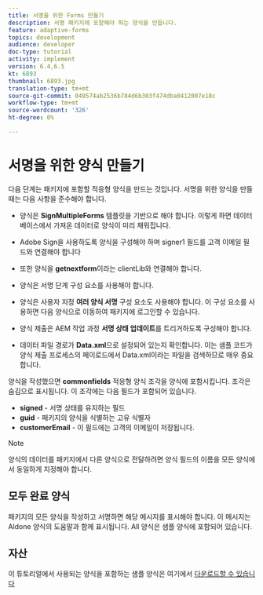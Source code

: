 ```yaml
---
title: 서명을 위한 Forms 만들기
description: 서명 패키지에 포함해야 하는 양식을 만듭니다.
feature: adaptive-forms
topics: development
audience: developer
doc-type: tutorial
activity: implement
version: 6.4,6.5
kt: 6893
thumbnail: 6893.jpg
translation-type: tm+mt
source-git-commit: 049574ab2536b784d6b303f474dba0412007e18c
workflow-type: tm+mt
source-wordcount: '326'
ht-degree: 0%

---
```



# 서명을 위한 양식 만들기

다음 단계는 패키지에 포함할 적응형 양식을 만드는 것입니다. 서명을 위한 양식을 만들 때는 다음 사항을 준수해야 합니다.

* 양식은 **SignMultipleForms** 템플릿을 기반으로 해야 합니다. 이렇게 하면 데이터베이스에서 가져온 데이터로 양식이 미리 채워집니다.

* Adobe Sign을 사용하도록 양식을 구성해야 하며 signer1 필드를 고객 이메일 필드와 연결해야 합니다
* 또한 양식을 **getnextform**&#x200B;이라는 clientLib와 연결해야 합니다.
* 양식은 서명 단계 구성 요소를 사용해야 합니다.
* 양식은 사용자 지정 **여러 양식 서명** 구성 요소도 사용해야 합니다. 이 구성 요소를 사용하면 다음 양식으로 이동하여 패키지에 로그인할 수 있습니다.
* 양식 제출은 AEM 작업 과정 **서명 상태 업데이트**&#x200B;를 트리거하도록 구성해야 합니다.
* 데이터 파일 경로가 **Data.xml**&#x200B;으로 설정되어 있는지 확인합니다. 이는 샘플 코드가 양식 제출 프로세스의 페이로드에서 Data.xml이라는 파일을 검색하므로 매우 중요합니다.

양식을 작성했으면 **commonfields** 적응형 양식 조각을 양식에 포함시킵니다. 조각은 숨김으로 표시됩니다. 이 조각에는 다음 필드가 포함되어 있습니다.

* **signed**  - 서명 상태를 유지하는 필드
* **guid**  - 패키지의 양식을 식별하는 고유 식별자
* **customerEmail**  - 이 필드에는 고객의 이메일이 저장됩니다.



>[!NOTE]
>양식의 데이터를 패키지에서 다른 양식으로 전달하려면 양식 필드의 이름을 모든 양식에서 동일하게 지정해야 합니다.

## 모두 완료 양식

패키지의 모든 양식을 작성하고 서명하면 해당 메시지를 표시해야 합니다. 이 메시지는 Aldone 양식의 도움말과 함께 표시됩니다. All 양식은 샘플 양식에 포함되어 있습니다.

## 자산

이 튜토리얼에서 사용되는 양식을 포함하는 샘플 양식은 여기에서 [다운로드할 수 있습니다](assets/forms-for-signing.zip)
